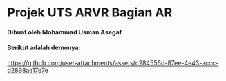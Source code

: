 # Projek UTS ARVR Bagian AR

#### Dibuat oleh Mohammad Usman Asegaf

#### Berikut adalah demonya:

https://github.com/user-attachments/assets/c284556d-87ee-4e43-accc-d2898aa17e7e


